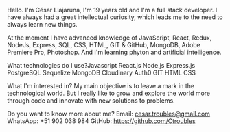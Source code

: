 Hello.
I'm César Llajaruna, I'm 19 years old and I'm a full stack developer. I have always had a great intellectual curiosity, which leads me to the need to always learn new things.

At the moment I have advanced knowledge of JavaScript, React, Redux, NodeJs, Express, SQL, CSS, HTML, GIT & GitHub, MongoDB, Adobe Premiere Pro, Photoshop. And I'm learning phyton and artificial intelligence.

What technologies do I use?Javascript
React.js
Node.js
Express.js
PostgreSQL
Sequelize
MongoDB
Cloudinary
Auth0
GIT
HTML
CSS


What I'm interested in?
My main objective is to leave a mark in the technological world.
But I really like to grow and explore the world more through code and innovate with new solutions to problems.

Do you want to know more about me?
Email: cesar.troubles@gmail.com
WhatsApp: +51 902 038 984
GitHub: https://github.com/Ctroubles
